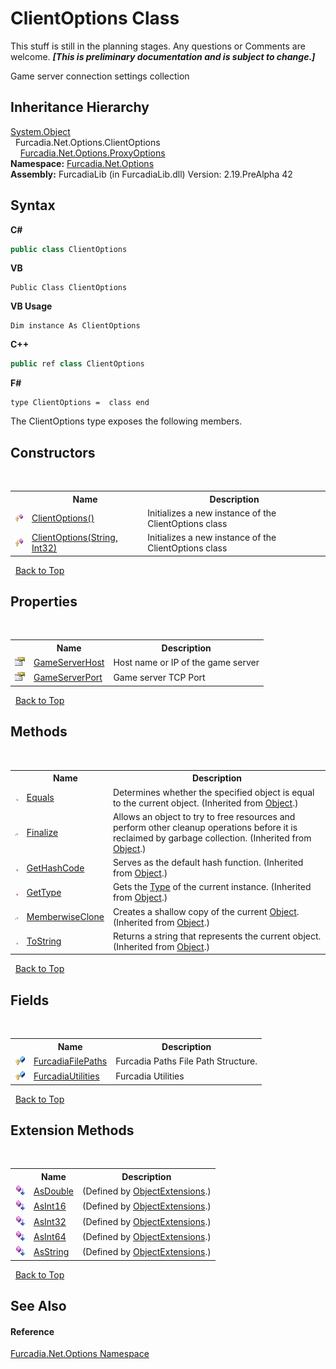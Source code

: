 # ClientOptions Class
This stuff is still in the planning stages. Any questions or Comments are welcome. _**\[This is preliminary documentation and is subject to change.\]**_

Game server connection settings collection


## Inheritance Hierarchy
<a href="http://msdn2.microsoft.com/en-us/library/e5kfa45b" target="_blank">System.Object</a><br />&nbsp;&nbsp;Furcadia.Net.Options.ClientOptions<br />&nbsp;&nbsp;&nbsp;&nbsp;<a href="T_Furcadia_Net_Options_ProxyOptions">Furcadia.Net.Options.ProxyOptions</a><br />
**Namespace:**&nbsp;<a href="N_Furcadia_Net_Options">Furcadia.Net.Options</a><br />**Assembly:**&nbsp;FurcadiaLib (in FurcadiaLib.dll) Version: 2.19.PreAlpha 42

## Syntax

**C#**<br />
``` C#
public class ClientOptions
```

**VB**<br />
``` VB
Public Class ClientOptions
```

**VB Usage**<br />
``` VB Usage
Dim instance As ClientOptions
```

**C++**<br />
``` C++
public ref class ClientOptions
```

**F#**<br />
``` F#
type ClientOptions =  class end
```

The ClientOptions type exposes the following members.


## Constructors
&nbsp;<table><tr><th></th><th>Name</th><th>Description</th></tr><tr><td>![Protected method](media/protmethod.gif "Protected method")</td><td><a href="M_Furcadia_Net_Options_ClientOptions__ctor">ClientOptions()</a></td><td>
Initializes a new instance of the ClientOptions class</td></tr><tr><td>![Protected method](media/protmethod.gif "Protected method")</td><td><a href="M_Furcadia_Net_Options_ClientOptions__ctor_1">ClientOptions(String, Int32)</a></td><td>
Initializes a new instance of the ClientOptions class</td></tr></table>&nbsp;
<a href="#clientoptions-class">Back to Top</a>

## Properties
&nbsp;<table><tr><th></th><th>Name</th><th>Description</th></tr><tr><td>![Public property](media/pubproperty.gif "Public property")</td><td><a href="P_Furcadia_Net_Options_ClientOptions_GameServerHost">GameServerHost</a></td><td>
Host name or IP of the game server</td></tr><tr><td>![Public property](media/pubproperty.gif "Public property")</td><td><a href="P_Furcadia_Net_Options_ClientOptions_GameServerPort">GameServerPort</a></td><td>
Game server TCP Port</td></tr></table>&nbsp;
<a href="#clientoptions-class">Back to Top</a>

## Methods
&nbsp;<table><tr><th></th><th>Name</th><th>Description</th></tr><tr><td>![Public method](media/pubmethod.gif "Public method")</td><td><a href="http://msdn2.microsoft.com/en-us/library/bsc2ak47" target="_blank">Equals</a></td><td>
Determines whether the specified object is equal to the current object.
 (Inherited from <a href="http://msdn2.microsoft.com/en-us/library/e5kfa45b" target="_blank">Object</a>.)</td></tr><tr><td>![Protected method](media/protmethod.gif "Protected method")</td><td><a href="http://msdn2.microsoft.com/en-us/library/4k87zsw7" target="_blank">Finalize</a></td><td>
Allows an object to try to free resources and perform other cleanup operations before it is reclaimed by garbage collection.
 (Inherited from <a href="http://msdn2.microsoft.com/en-us/library/e5kfa45b" target="_blank">Object</a>.)</td></tr><tr><td>![Public method](media/pubmethod.gif "Public method")</td><td><a href="http://msdn2.microsoft.com/en-us/library/zdee4b3y" target="_blank">GetHashCode</a></td><td>
Serves as the default hash function.
 (Inherited from <a href="http://msdn2.microsoft.com/en-us/library/e5kfa45b" target="_blank">Object</a>.)</td></tr><tr><td>![Public method](media/pubmethod.gif "Public method")</td><td><a href="http://msdn2.microsoft.com/en-us/library/dfwy45w9" target="_blank">GetType</a></td><td>
Gets the <a href="http://msdn2.microsoft.com/en-us/library/42892f65" target="_blank">Type</a> of the current instance.
 (Inherited from <a href="http://msdn2.microsoft.com/en-us/library/e5kfa45b" target="_blank">Object</a>.)</td></tr><tr><td>![Protected method](media/protmethod.gif "Protected method")</td><td><a href="http://msdn2.microsoft.com/en-us/library/57ctke0a" target="_blank">MemberwiseClone</a></td><td>
Creates a shallow copy of the current <a href="http://msdn2.microsoft.com/en-us/library/e5kfa45b" target="_blank">Object</a>.
 (Inherited from <a href="http://msdn2.microsoft.com/en-us/library/e5kfa45b" target="_blank">Object</a>.)</td></tr><tr><td>![Public method](media/pubmethod.gif "Public method")</td><td><a href="http://msdn2.microsoft.com/en-us/library/7bxwbwt2" target="_blank">ToString</a></td><td>
Returns a string that represents the current object.
 (Inherited from <a href="http://msdn2.microsoft.com/en-us/library/e5kfa45b" target="_blank">Object</a>.)</td></tr></table>&nbsp;
<a href="#clientoptions-class">Back to Top</a>

## Fields
&nbsp;<table><tr><th></th><th>Name</th><th>Description</th></tr><tr><td>![Protected field](media/protfield.gif "Protected field")</td><td><a href="F_Furcadia_Net_Options_ClientOptions_FurcadiaFilePaths">FurcadiaFilePaths</a></td><td>
Furcadia Paths File Path Structure.</td></tr><tr><td>![Protected field](media/protfield.gif "Protected field")</td><td><a href="F_Furcadia_Net_Options_ClientOptions_FurcadiaUtilities">FurcadiaUtilities</a></td><td>
Furcadia Utilities</td></tr></table>&nbsp;
<a href="#clientoptions-class">Back to Top</a>

## Extension Methods
&nbsp;<table><tr><th></th><th>Name</th><th>Description</th></tr><tr><td>![Public Extension Method](media/pubextension.gif "Public Extension Method")</td><td><a href="M_Furcadia_Extensions_ObjectExtensions_AsDouble">AsDouble</a></td><td> (Defined by <a href="T_Furcadia_Extensions_ObjectExtensions">ObjectExtensions</a>.)</td></tr><tr><td>![Public Extension Method](media/pubextension.gif "Public Extension Method")</td><td><a href="M_Furcadia_Extensions_ObjectExtensions_AsInt16">AsInt16</a></td><td> (Defined by <a href="T_Furcadia_Extensions_ObjectExtensions">ObjectExtensions</a>.)</td></tr><tr><td>![Public Extension Method](media/pubextension.gif "Public Extension Method")</td><td><a href="M_Furcadia_Extensions_ObjectExtensions_AsInt32">AsInt32</a></td><td> (Defined by <a href="T_Furcadia_Extensions_ObjectExtensions">ObjectExtensions</a>.)</td></tr><tr><td>![Public Extension Method](media/pubextension.gif "Public Extension Method")</td><td><a href="M_Furcadia_Extensions_ObjectExtensions_AsInt64">AsInt64</a></td><td> (Defined by <a href="T_Furcadia_Extensions_ObjectExtensions">ObjectExtensions</a>.)</td></tr><tr><td>![Public Extension Method](media/pubextension.gif "Public Extension Method")</td><td><a href="M_Furcadia_Extensions_ObjectExtensions_AsString">AsString</a></td><td> (Defined by <a href="T_Furcadia_Extensions_ObjectExtensions">ObjectExtensions</a>.)</td></tr></table>&nbsp;
<a href="#clientoptions-class">Back to Top</a>

## See Also


#### Reference
<a href="N_Furcadia_Net_Options">Furcadia.Net.Options Namespace</a><br />